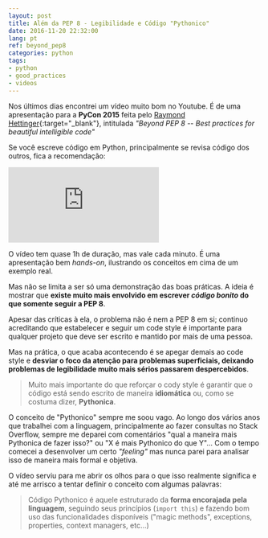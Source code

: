 ```yaml
---
layout: post
title: Além da PEP 8 - Legibilidade e Código "Pythonico"
date: 2016-11-20 22:32:00
lang: pt
ref: beyond_pep8
categories: python
tags:
- python
- good_practices
- videos
---
```


Nos últimos dias encontrei um vídeo muito bom no Youtube. É de uma apresentação
para a **PyCon 2015** feita pelo
[Raymond Hettinger][rh_twitter]{:target="_blank"}, intitulada *"Beyond PEP 8
-- Best practices for beautiful intelligible code"*

Se você escreve código em Python, principalmente se revisa código dos outros,
fica a recomendação:

<div class="video-container">
<iframe src="https://www.youtube.com/embed/wf-BqAjZb8M" frameborder="0" allowfullscreen></iframe>
</div>

O vídeo tem quase 1h de duração, mas vale cada minuto. É uma apresentação bem
*hands-on*, ilustrando os conceitos em cima de um exemplo real.

Mas não se limita a ser só uma demonstração das boas práticas. A ideia é
mostrar que **existe muito mais envolvido em escrever *código bonito* do que
somente seguir a PEP 8**.

Apesar das críticas à ela, o problema não é nem a PEP 8 em si; continuo
acreditando que estabelecer e seguir um code style é importante para qualquer
projeto que deve ser escrito e mantido por mais de uma pessoa.

Mas na prática, o que acaba acontecendo é se apegar demais ao code style e
**desviar o foco da atenção para problemas superficiais, deixando problemas de
legibilidade muito mais sérios passarem despercebidos**.

> Muito mais importante do que reforçar o cody style é garantir que o código
> está sendo escrito de maneira **idiomática** ou, como se costuma dizer,
> **Pythonica**.

O conceito de "Pythonico" sempre me soou vago. Ao longo dos vários anos que
trabalhei com a linguagem, principalmente ao fazer consultas no Stack Overflow,
sempre me deparei com comentários "qual a maneira mais Pythonica de fazer
isso?" ou "X é mais Pythonico do que Y"... Com o tempo comecei a desenvolver
um certo *"feeling"* mas nunca parei para analisar isso de maneira mais formal
e objetiva.

O vídeo serviu para me abrir os olhos para o que isso realmente significa e até
me arrisco a tentar definir o conceito com algumas palavras:

> Código Pythonico é aquele estruturado da **forma encorajada pela linguagem**,
> seguindo seus princípios (`import this`) e fazendo bom uso das
> funcionalidades disponíveis ("magic methods", exceptions, properties, context
> managers, etc...)

[rh_twitter]: https://twitter.com/raymondh
